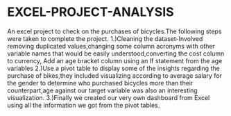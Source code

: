 # EXCEL-PROJECT-ANALYSIS
An excel project to check on the purchases of bicycles.The following steps were taken to complete the project.
1.)Cleaning the dataset-Involved removing duplicated values,changing some column acronyms with other variable names that would be easily understood,converting the cost column to currency, Add an age bracket column using an If statement from the age variables
2.)Use a pivot table to display some of the  insights regarding the purchase of bikes,they included visualizing according to average salary for the gender to determine who purchased bicycles more than their counterpart,age against our target variable was also an interesting visualization.
3.)Finally we created our very own dashboard from Excel using all the information we got from the pivot tables.
